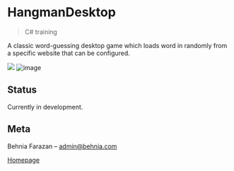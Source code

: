 # HangmanDesktop
> C# training

A classic word-guessing desktop game which loads word in randomly from a specific website that can be configured.

![](header.png)
![image](https://user-images.githubusercontent.com/22538033/51130555-87a76400-182d-11e9-888d-5306a027f119.png)

## Status

Currently in development.

## Meta

Behnia Farazan –  admin@behnia.com

[Homepage](https://behnia.me)


